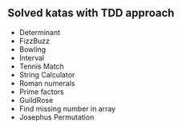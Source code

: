 ## Solved katas with TDD approach

* Determinant
* FizzBuzz
* Bowling
* Interval
* Tennis Match
* String Calculator
* Roman numerals
* Prime factors
* GuildRose
* Find missing number in array
* Josephus Permutation